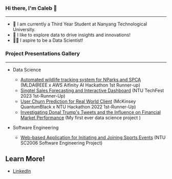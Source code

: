 ### Hi there, I'm Caleb 👋
----
* 📖   I am currently a Third Year Student at Nanyang Technological University.
* 📱   I like to explore data to drive insights and innovations!
* 🧑‍💻   I aspire to be a Data Scientist!


### Project Presentations Gallery 
----
* Data Science
  * [Automated wildlife tracking system for NParks and SPCA](https://youtu.be/kVpTQV8pc5w) (MLDA@EEE x AWS Aifinity AI Hackathon 1st Runner-up)
  * [Singtel Sales Forecasting and Interactive Dashboard](https://youtu.be/uTPMTTidPcI) (NTU TechFest 2023 1st-Runner-Up)
  * [User Churn Prediction for Real World Client](https://docs.google.com/presentation/d/1n-yRqDN8XrbDhqFMBBJXT1zCzpTZvf4f/edit?usp=sharing&ouid=104211301232896126859&rtpof=true&sd=true) (McKinsey QuantumBlack x NTU Hackathon 2022 1st-Runner-Up)
  * [Investigating Donal Trump's Tweets and the Influence on Financial Market Performance](https://youtu.be/ETBU_rNO3mc) (My first ever data science project )

* Software Engineering
  * [Web-based Application for Initiating and Joining Sports Events](https://youtu.be/QcDMia40l3M) (NTU SC2006 Software Engineering Project)


Learn More!
----
* [LinkedIn](https://www.linkedin.com/in/chen-zihang-caleb/)

